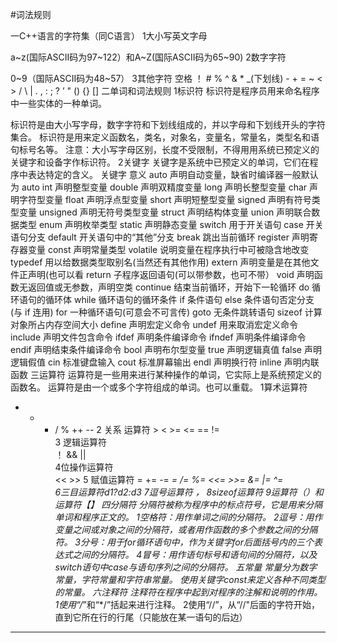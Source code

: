 #词法规则

一C++语言的字符集（同C语言）
     1大小写英文字母
      
a~z(国际ASCII码为97~122）和A~Z(国际ASCII码为65~90)
     2数字字符
      
0~9（国际ASCII码为48~57）
     3其他字符
     空格  ！ #  %  ^   &  *   _(下划线)  -   +   =    ~   <   >  /   \   |   .   ,  :   ;   ?   ’   "   ()   {}   []
二单词和词法规则
     1标识符
      标识符是程序员用来命名程序中一些实体的一种单词。
      
标识符是由大小写字母，数字字符和下划线组成的，并以字母和下划线开头的字符集合。
      标识符是用来定义函数名，类名，对象名，变量名，常量名，类型名和语句标号名等。
      注意：大小写字母区别，长度不受限制，不得用用系统已预定义的关键字和设备字作标识符。
      2关键字
      关键字是系统中已预定义的单词，它们在程序中表达特定的含义。
      关键字       意义
       auto            声明自动变量，缺省时编译器一般默认为 auto
      int             声明整型变量
      double      声明双精度变量
      long          声明长整型变量
      char          声明字符型变量
      float          声明浮点型变量
      short         声明短整型变量
          signed       声明有符号类型变量
      unsigned   声明无符号类型变量
      struct         声明结构体变量
      union         声明联合数据类型
      enum         声明枚举类型
      static         声明静态变量
      switch        用于开关语句
          case          开关语句分支
      default      开关语句中的“其他”分支
      break         跳出当前循环
      register       声明寄存器变量
      const         声明常量类型
      volatile        说明变量在程序执行中可被隐含地改变
      typedef      用以给数据类型取别名(当然还有其他作用)
      extern         声明变量是在其他文件正声明(也可以看
      return        子程序返回语句(可以带参数，也可不带）
      void            声明函数无返回值或无参数，声明空类
      continue       结束当前循环，开始下一轮循环
      do               循环语句的循环体
      while           循环语句的循环条件
      if                 条件语句
      else             条件语句否定分支(与 if 连用)
      for               一种循环语句(可意会不可言传)
      goto            无条件跳转语句
      sizeof          计算对象所占内存空间大小
      define         声明宏定义命令
      undef          用来取消宏定义命令
      include       声明文件包含命令
      ifdef           声明条件编译命令
      ifndef         声明条件编译命令
      endif          声明结束条件编译命令
      bool           声明布尔型变量
      true            声明逻辑真值
      false          声明逻辑假值
      cin             标准键盘输入
      cout          标准屏幕输出
      endl          声明换行符
      inline      声明内联函数
 三运算符
     运算符是一些用来进行某种操作的单词，它实际上是系统预定义的函数名。
       运算符是由一个或多个字符组成的单词。也可以重载。
     1算术运算符 
 -  +  *  /   %   ++  --
     2 关系 运算符  >  <  >=  <=   ==   !=  
     3 逻辑运算符   
！  &&  ||   
     4位操作运算符   
<<   >>
     5 赋值运算符  =  +=  -=   *=  /=   %=   <<=   >>=  &=   |=  ^=  
        6三目运算符d1?d2:d3
     7逗号运算符 
 ，
     8sizeof运算符
     9运算符（）和运算符【】
四分隔符
     分隔符被称为程序中的标点符号，它是用来分隔单词和程序正文的。
     1空格符：用作单词之间的分隔符。
     2逗号：用作变量之间或对象之间的分隔符，或者用作函数的多个参数之间的分隔符。
     3分号：用于for循环语句中，作为关键字for后面括号内的三个表达式之间的分隔符。
     4冒号：用作语句标号和语句间的分隔符，以及switch语句中case与语句序列之间的分隔符。
五常量
     常量分为数字常量，字符常量和字符串常量。
     使用关键字const来定义各种不同类型的常量。
六注释符
     注释符在程序中起到对程序的注解和说明的作用。
     1使用“/*”和“*/”括起来进行注释。
     2使用“//”，从“//"后面的字符开始，直到它所在行的行尾（只能放在某一语句的后边）
--------------------- 
